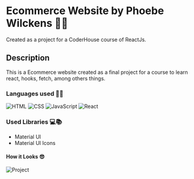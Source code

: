 # Ecommerce Website by Phoebe Wilckens 👩‍💻

Created as a project for a CoderHouse course of ReactJs.

## Description

This is a Ecommerce website created as a final project for a course to learn react, hooks, fetch, among others things.

### Languages used 👩‍💻

![HTML](https://i.imgur.com/CSYqKot.png) ![CSS](https://imgur.com/r8SEo0Z.png) ![JavaScript](https://i.imgur.com/stMC6CK.png) ![React](https://i.imgur.com/B35dNgY.png)

### Used Libraries 💻📚

- Material UI
- Material UI Icons

#### How it Looks 😎

![Project](https://i.imgur.com/ndjJsAT.gif)
